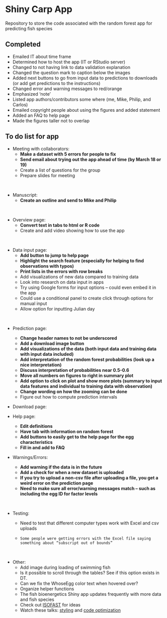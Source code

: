 
# Shiny Carp App

Repository to store the code associated with the random forest app for
predicting fish species

## Completed

  - Emailed IT about time frame
  - Determined how to host the app (IT or RStudio server)
  - Changed to not having link to data validation explanation
  - Changed the question mark to caption below the images
  - Added next buttons to go from input data to predictions to downloads
    (or add get predictions to the instructions)
  - Changed error and warning messages to red/orange
  - Emphasized ‘note’
  - Listed app authors/contributors some where (me, Mike, Philip, and
    Carlos)
  - Emailed copyright people about using the figures and added statement
  - Added an FAQ to help page
  - Made the figures taller not to overlap

## To do list for app

  - Meeting with collaborators:
      - **Make a dataset with 5 errors for people to fix**
      - **Send email about trying out the app ahead of time (by March 18
        or 19)**
      - Create a list of questions for the group
      - Prepare slides for meeting

<br>

  - Manuscript:
      - **Create an outline and send to Mike and Philip**

<br>

  - Overview page:
      - **Convert text in tabs to html or R code**
      - Create and add video showing how to use the app

<br>

  - Data input page:
      - **Add button to jump to help page**
      - **Highlight the search feature (especially for helping to find
        observations with typos)**
      - **Print lists in the errors with row breaks**
      - Add visualizations of new data compared to training data
      - Look into research on data input in apps
      - Try using Google forms for input options – could even embed it
        in the app
      - Could use a conditional panel to create click through options
        for manual input
      - Allow option for inputting Julian day

<br>

  - Prediction page:
    
      - **Change header names to not be underscored**
      - **Add a download image button**
      - **Add visualizations of the data (both input data and training
        data with input data included)**
      - **Add interpretation of the random forest probabilities (look up
        a nice interpretation)**
      - **Discuss interpretation of probabilities near 0.5-0.6**
      - **Move all numbers on figures to right in summary plot**
      - **Add option to click on plot and show more plots (summary to
        input data features and individual to training data with
        observation)**
      - **Change wording on how the zooming can be done**
      - Figure out how to compute prediction intervals

  - Download page:

  - Help page:
    
      - **Edit definitions**
      - **Have tab with information on random forest**
      - **Add buttons to easily get to the help page for the egg
        characteristics**
      - **Fill in and add to FAQ**

  - Warnings/Errors:
    
      - **Add warning if the data is in the future**
      - **Add a check for when a new dataset is uploaded**
      - **If you try to upload a non-csv file after uploading a file,
        you get a weird error on the prediction page**
      - **Need to make sure all error/warning messages match – such as
        including the egg ID for factor levels**

<br>

  - Testing:
      - Need to test that different computer types work with Excel and
        csv uploads
    
      - ``` 
        Some people were getting errors with the Excel file saying something about “subscript out of bounds”
        ```

<br>

  - Other:
      - Add image during loading of swimming fish
      - Is it possible to scroll through the tables? See if this option
        exists in DT.
      - Can we fix the WhoseEgg color text when hovered over?
      - Organize helper functions
      - The fish bioenergetics Shiny app updates frequently with more
        data and fish species
      - Check out
        [ISOFAST](https://analytics.iasoybeans.com/cool-apps/ISOFAST/)
        for ideas
      - Watch these talks:
        [styling](https://rstudio.com/resources/rstudioconf-2020/styling-shiny-apps-with-sass-and-bootstrap-4/)
        and [code
        optimization](https://rstudio.com/resources/webinars/scaling-shiny-apps-with-asynchronous-programming/)
